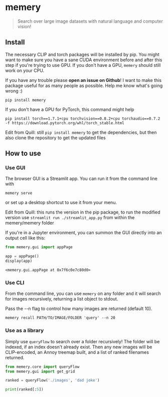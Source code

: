 # memery
> Search over large image datasets with natural language and computer vision!


## Install

The necessary CLIP and torch packages will be installed by pip. You might want to make sure you have a sane CUDA environment before and after this step if you're trying to use GPU. If you don't have a GPU, `memery` should still work on your CPU. 

If you have any trouble please **open an issue on Github**! I want to make this package useful for as many people as possible. Help me know what's going wrong :)

`pip install memery`

If you don't have a GPU for PyTorch, this command might help
    
`pip install torch==1.7.1+cpu torchvision==0.8.2+cpu torchaudio==0.7.2 -f https://download.pytorch.org/whl/torch_stable.html`

Edit from Quill: still `pip install memery` to get the dependencies, but then also clone the repository to get the updated files
## How to use

### Use GUI

The browser GUI is a Streamlit app. You can run it from the command line with 

`memery serve`

or set up a desktop shortcut to use it from your menu.

Edit from Quill: this runs the version in the pip package, to run the modified version use `streamlit run ./streamlit_app.py` from within the memery/memery folder

If you're in a Jupyter environment, you can summon the GUI directly into an output cell like this:


```python
from memery.gui import appPage

```

```python
app = appPage()
display(app)
```


    <memery.gui.appPage at 0x7f6c0e7c80d0>


### Use CLI

From the command line, you can use `memery` on any folder and it will search for images recursively, returning a list object to stdout.

Pass the --n flag to control how many images are returned (default 10).

`memery recall PATH/TO/IMAGE/FOLDER 'query' --n 20
`

### Use as a library

Simply use `queryFlow` to search over a folder recursively! The folder will be indexed, if an index doesn't already exist. Then any new images will be CLIP-encoded, an Annoy treemap built, and a list of ranked filenames returned.

```python
from memery.core import queryFlow
from memery.gui import get_grid
```

```python
ranked = queryFlow('./images', 'dad joke')

print(ranked[:5])
```
